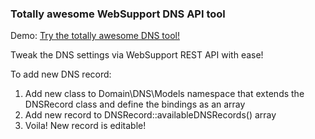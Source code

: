 ### Totally awesome WebSupport DNS API tool

Demo: [Try the totally awesome DNS tool!](https://awesome-dns.appswing.net)

Tweak the DNS settings via WebSupport REST API with ease!

To add new DNS record:
1. Add new class to Domain\DNS\Models namespace that extends the DNSRecord class and define the bindings as an array
2. Add new record to DNSRecord::availableDNSRecords() array
3. Voila! New record is editable!
